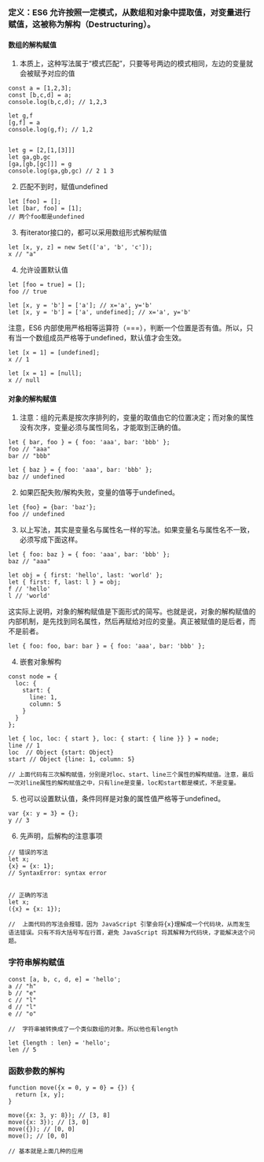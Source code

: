 ### 定义：ES6 允许按照一定模式，从数组和对象中提取值，对变量进行赋值，这被称为解构（Destructuring）。

#### 数组的解构赋值
1. 本质上，这种写法属于“模式匹配”，只要等号两边的模式相同，左边的变量就会被赋予对应的值

```
const a = [1,2,3];
const [b,c,d] = a;
console.log(b,c,d); // 1,2,3

let g,f
[g,f] = a
console.log(g,f); // 1,2


let g = [2,[1,[3]]]
let ga,gb,gc
[ga,[gb,[gc]]] = g
console.log(ga,gb,gc) // 2 1 3
```

2. 匹配不到时，赋值undefined
```
let [foo] = [];
let [bar, foo] = [1];
// 两个foo都是undefined
```

3. 有iterator接口的，都可以采用数组形式解构赋值
```
let [x, y, z] = new Set(['a', 'b', 'c']);
x // "a"
```

4. 允许设置默认值
```
let [foo = true] = [];
foo // true

let [x, y = 'b'] = ['a']; // x='a', y='b'
let [x, y = 'b'] = ['a', undefined]; // x='a', y='b'

```
注意，ES6 内部使用严格相等运算符（===），判断一个位置是否有值。所以，只有当一个数组成员严格等于undefined，默认值才会生效。
```
let [x = 1] = [undefined];
x // 1

let [x = 1] = [null];
x // null
```

#### 对象的解构赋值
1. 注意：组的元素是按次序排列的，变量的取值由它的位置决定；而对象的属性没有次序，变量必须与属性同名，才能取到正确的值。
```
let { bar, foo } = { foo: 'aaa', bar: 'bbb' };
foo // "aaa"
bar // "bbb"

let { baz } = { foo: 'aaa', bar: 'bbb' };
baz // undefined
```

2. 如果匹配失败/解构失败，变量的值等于undefined。
```
let {foo} = {bar: 'baz'};
foo // undefined
```

3. 以上写法，其实是变量名与属性名一样的写法。如果变量名与属性名不一致，必须写成下面这样。
```
let { foo: baz } = { foo: 'aaa', bar: 'bbb' };
baz // "aaa"

let obj = { first: 'hello', last: 'world' };
let { first: f, last: l } = obj;
f // 'hello'
l // 'world'
```
这实际上说明，对象的解构赋值是下面形式的简写。也就是说，对象的解构赋值的内部机制，是先找到同名属性，然后再赋给对应的变量。真正被赋值的是后者，而不是前者。
```
let { foo: foo, bar: bar } = { foo: 'aaa', bar: 'bbb' };
```

4. 嵌套对象解构
```
const node = {
  loc: {
    start: {
      line: 1,
      column: 5
    }
  }
};

let { loc, loc: { start }, loc: { start: { line }} } = node;
line // 1
loc  // Object {start: Object}
start // Object {line: 1, column: 5}

// 上面代码有三次解构赋值，分别是对loc、start、line三个属性的解构赋值。注意，最后一次对line属性的解构赋值之中，只有line是变量，loc和start都是模式，不是变量。
```

5. 也可以设置默认值，条件同样是对象的属性值严格等于undefined。
```
var {x: y = 3} = {};
y // 3
```

6. 先声明，后解构的注意事项
```
// 错误的写法
let x;
{x} = {x: 1};
// SyntaxError: syntax error


// 正确的写法
let x;
({x} = {x: 1});

//  上面代码的写法会报错，因为 JavaScript 引擎会将{x}理解成一个代码块，从而发生语法错误。只有不将大括号写在行首，避免 JavaScript 将其解释为代码块，才能解决这个问题。
```


### 字符串解构赋值
```
const [a, b, c, d, e] = 'hello';
a // "h"
b // "e"
c // "l"
d // "l"
e // "o"

//  字符串被转换成了一个类似数组的对象。所以他也有length

let {length : len} = 'hello';
len // 5
```

### 函数参数的解构

```
function move({x = 0, y = 0} = {}) {
  return [x, y];
}

move({x: 3, y: 8}); // [3, 8]
move({x: 3}); // [3, 0]
move({}); // [0, 0]
move(); // [0, 0]

// 基本就是上面几种的应用
```


